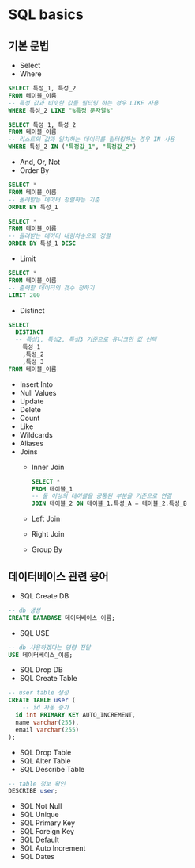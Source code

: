 # SQL basics

## 기본 문법

* Select
* Where
  
```sql
SELECT 특성_1, 특성_2
FROM 테이블_이름
-- 특정 값과 비슷한 값들 필터링 하는 경우 LIKE 사용
WHERE 특성_2 LIKE "%특정 문자열%"

SELECT 특성_1, 특성_2
FROM 테이블_이름
-- 리스트의 값과 일치하는 데이터를 필터링하는 경우 IN 사용
WHERE 특성_2 IN ("특정값_1", "특정값_2")
```

* And, Or, Not
* Order By

```sql
SELECT *
FROM 테이블_이름
-- 돌려받는 데이터 정렬하는 기준
ORDER BY 특성_1

SELECT *
FROM 테이블_이름
-- 돌려받는 데이터 내림차순으로 정렬
ORDER BY 특성_1 DESC
```

* Limit

```sql
SELECT *
FROM 테이블_이름
-- 출력할 데이터의 갯수 정하기
LIMIT 200
```

* Distinct

```sql
SELECT
  DISTINCT
  -- 특성1, 특성2, 특성3 기준으로 유니크한 값 선택
    특성_1
    ,특성_2
    ,특성_3
FROM 테이블_이름
```

* Insert Into
* Null Values
* Update
* Delete
* Count
* Like
* Wildcards
* Aliases
* Joins
  * Inner Join

    ```sql
    SELECT *
    FROM 테이블_1
    -- 둘 이상의 테이블을 공통된 부분을 기준으로 연결
    JOIN 테이블_2 ON 테이블_1.특성_A = 테이블_2.특성_B
    ```

  * Left Join
  * Right Join
  * Group By

## 데이터베이스 관련 용어

* SQL Create DB

```sql
-- db 생성 
CREATE DATABASE 데이터베이스_이름;
```

* SQL USE

```sql
-- db 사용하겠다는 명령 전달
USE 데이터베이스_이름;
```
* SQL Drop DB
* SQL Create Table

```sql
-- user table 생성
CREATE TABLE user (
    -- id 자동 증가
  id int PRIMARY KEY AUTO_INCREMENT,
  name varchar(255),
  email varchar(255)
);
```

* SQL Drop Table
* SQL Alter Table
* SQL Describe Table

```sql
-- table 정보 확인
DESCRIBE user;
```

* SQL Not Null
* SQL Unique
* SQL Primary Key
* SQL Foreign Key
* SQL Default
* SQL Auto Increment
* SQL Dates